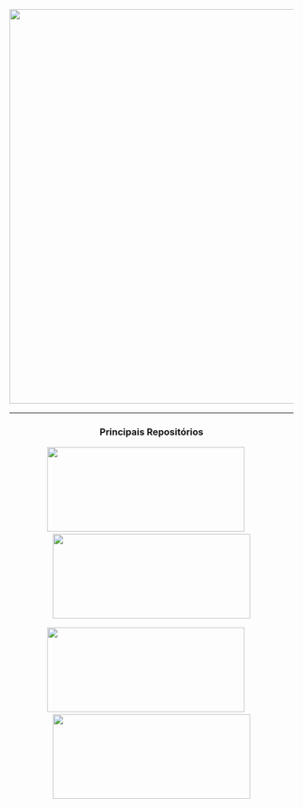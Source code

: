 
<h3 align="center">
  <br>
  <img src="https://github.com/alecomparini-dev/alecomparini-dev/assets/76792477/98b7fb43-6089-48b5-a16c-489a9cf2524a" width="700">
  <br>
</h3>


---
<h3 align="center">

  Principais Repositórios
  

  [<img src="https://github.com/alecomparini-dev/Hangman/assets/76792477/27b83dce-169a-47f8-9d56-7a98cb3cbffb" width="350" height="150"/>](https://github.com/alecomparini-dev/Hangman)
  &emsp;
  [<img src="https://github.com/alecomparini-dev/currency-conversion-mvp/assets/76792477/7c394686-cd06-4bc9-8da3-dc0c3715681c" width="350" height="150"/>](https://github.com/alecomparini-dev/currency-conversion-mvp)


[<img src="https://github.com/alecomparini-dev/MentoriaCodandoComMoa/assets/76792477/2de45eaf-a717-4f94-9793-a17c704357dd" width="350" height="150"/>](https://github.com/alecomparini-dev/MentoriaCodandoComMoa)
  &emsp;
  [<img src="https://github.com/alecomparini-dev/Smaapper/assets/76792477/13409a2f-8232-4a5c-aaff-0f361ad511d3" width="350" height="150"/>](https://github.com/alecomparini-dev/Smaapper)


    
</h3>


